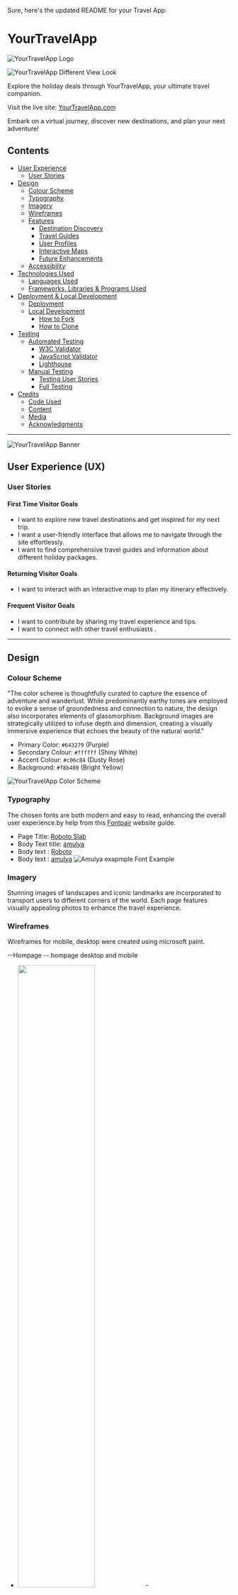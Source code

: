 Sure, here's the updated README for your Travel App:

# YourTravelApp

![YourTravelApp Logo](travel_planning/static/images/background/travel_app7u.jpg)

![YourTravelApp Different View Look](travel_planning/static/images/background/travel_app7u.jpg)

Explore the holiday deals through YourTravelApp, your ultimate travel companion.

Visit the live site: [YourTravelApp.com](https://travelapp.com/)

Embark on a virtual journey, discover new destinations, and plan your next adventure!

## Contents

- [User Experience](#user-experience-ux)
  - [User Stories](#user-stories)
- [Design](#design)
  - [Colour Scheme](#colour-scheme)
  - [Typography](#typography)
  - [Imagery](#imagery)
  - [Wireframes](#wireframes)
  - [Features](#features)
    - [Destination Discovery](#destination-discovery)
    - [Travel Guides](#travel-guides)
    - [User Profiles](#user-profiles)
    - [Interactive Maps](#interactive-maps)
    - [Future Enhancements](#future-enhancements)
  - [Accessibility](#accessibility)
- [Technologies Used](#technologies-used)
  - [Languages Used](#languages-used)
  - [Frameworks, Libraries &amp; Programs Used](#frameworks-libraries--programs-used)
- [Deployment &amp; Local Development](#deployment--local-development)
  - [Deployment](#deployment)
  - [Local Development](#local-development)
    - [How to Fork](#how-to-fork)
    - [How to Clone](#how-to-clone)
- [Testing](#testing)
  - [Automated Testing](#automated-testing)
    - [W3C Validator](#w3c-validator)
    - [JavaScript Validator](#javascript-validator)
    - [Lighthouse](#lighthouse)
  - [Manual Testing](#manual-testing)
    - [Testing User Stories](#testing-user-stories)
    - [Full Testing](#full-testing)
- [Credits](#credits)
  - [Code Used](#code-used)
  - [Content](#content)
  - [Media](#media)
  - [Acknowledgments](#acknowledgments)

---

![YourTravelApp Banner](travel_planning/static/images/background/travel_app7u.jpg)

## User Experience (UX)

### User Stories

#### First Time Visitor Goals

- I want to explore new travel destinations and get inspired for my next trip.
- I want a user-friendly interface that allows me to navigate through the site effortlessly.
- I want to find comprehensive travel guides and information about different holiday packages.

#### Returning Visitor Goals

- I want to interact with an interactive map to plan my itinerary effectively.

#### Frequent Visitor Goals

- I want to contribute by sharing my travel experience and tips.
- I want to connect with other travel enthusiasts .

---

## Design

### Colour Scheme

"The color scheme is thoughtfully curated to capture the essence of adventure and wanderlust. While predominantly earthy tones are employed to evoke a sense of groundedness and connection to nature, the design also incorporates elements of glassmorphism. Background images are strategically utilized to infuse depth and dimension, creating a visually immersive experience that echoes the beauty of the natural world."

- Primary Color: `#643279` (Purple)
- Secondary Colour: `#ffffff` (Shiny White)
- Accent Colour: `#c06c84` (Dusty Rose)
- Background: `#f8b400` (Bright Yellow)

![YourTravelApp Color Scheme](travel_planning/static/images/background/different_color.png)

### Typography

The chosen fonts are both modern and easy to read, enhancing the overall user experience.by help from this [Fontpair](https://www.fontpair.co/) website guide.

- Page Title: [Roboto Slab ](https://fonts.google.com/specimen/Roboto?query=roboto)
- Body Text title: [amulya](https://www.fontshare.com/fonts/amulya)
- Body text : [Roboto](https://fonts.google.com/specimen/Roboto?query=roboto)
- Body text : [amulya](https://www.fontshare.com/fonts/amulya)
  ![Amulya exapmple Font Example](travel_planning/static/images/background/amulya.jpg)

### Imagery

Stunning images of landscapes and iconic landmarks are incorporated to transport users to different corners of the world. Each page features visually appealing photos to enhance the travel experience.

### Wireframes

Wireframes for mobile, desktop were created using microsoft paint.

--Hompage -- hompage desktop and mobile

- <img src="./travel_planning/static/images/wireframes/homepage1.jpg" style="width: 60%; height: 60%;">- <img src="./travel_planning/static/images/wireframes/homepage2.jpg" style="width: 60%; height: 60%;">-<img src="./travel_planning/static/images/wireframes/home_mobileview1.jpg" style="width: 30%; height: 50%;">-<img src="./travel_planning/static/images/wireframes/home_mobileview2.jpg" style="width: 30%; height: 50%;">

--Explored page  -- about share info of their holiday

- <img src="./travel_planning/static/images/wireframes/explored.jpg" style="width: 60%; height: 60%;">
- <img src="./travel_planning/static/images/wireframes/explored_mobileview.jpg" style="width: 30%; height: 50%;">

--About page  -- about compony view

<img src="./travel_planning/static/images/wireframes/about.jpg" style="width: 60%; height: 60%;">
<img src="./travel_planning/static/images/wireframes/about_mibleview.jpg" style="width: 30%; height: 50%;">

-- Account page -- user own info page

- <img src="./travel_planning/static/images/wireframes/account.jpg" style="width: 50%; height: 50%;"> - <img src="./travel_planning/static/images/wireframes/account_mobleview.jpg" style="width: 30%; height: 45%;">

-- contact  page -- company contact information

- <img src="./travel_planning/static/images/wireframes/account.jpg" style="width: 50%; height: 50%;"> - <img src="./travel_planning/static/images/wireframes/account_mobleview.jpg" style="width: 30%; height: 45%;">

--Login page  -- user login page

- <img src="./travel_planning/static/images/wireframes/login.jpg" style="width: 50%; height: 50%;"> <img src="./travel_planning/static/images/wireframes/login_mobleview.jpg" style="width: 30%; height: 50%;">

--Signup page  -- user sign up page

- <img src="./travel_planning/static/images/wireframes/signup.jpg" style="width: 60%; height: 50%;"> <img src="./travel_planning/static/images/wireframes/signup_mobileview.jpg" style="width: 30%; height: 60%;">

### Features

Explore the rich features of YourTravelApp, meticulously crafted to offer users an immersive and dynamic journey. Leveraging the power of Flask and a robust database system, every corner of the application pulsates with interactivity, ensuring seamless navigation and personalized experiences tailored to each user's preferences.

1. **Responsive Design:**

   - All pages are seamlessly responsive, ensuring a consistent and

 optimal viewing experience across all devices.

2. **Destination Discovery:**

   - Discover new travel destinations through curated cads and showing data in modal with interactive map .
3. **Travel Guides:**

   - Access comprehensive travel guides with useful tips, recommendations, and insights for various populare cities.
4. **User Profiles:**

   - Create a personalized user profile to share travel experiences, connect with other users, in explored page
5. **Interactive Maps:**

   - Plan your itinerary effectively with interactive maps showcasing points of interest, hotels, and attractions.

#### Future Enhancements

- Integration with booking platforms to facilitate hotel and tour reservations.
- User-generated content, including reviews, photos, and travel stories.
- Advanced search filters for tailored destination recommendations.
- Social media integration for seamless sharing and community engagement.

### Accessibility

YourTravelApp is committed to accessibility and strives to provide an inclusive experience for all users. The site is designed with accessibility features such as:

- Semantic HTML for screen readers and assistive technologies.
- High contrast color schemes for improved readability.
- Keyboard navigation support for users with mobility impairments.
- Alt text for images to ensure content comprehension for visually impaired users.

---

-- Deployed pages

### **All pages header and footer was at base html file and specific route generate that page specific route place here for that page .**

---

### **Home page** (route and page images)

### Route Explanation

- **Page**: Home Page
- **Method**: POST, GET
- **Purpose**: Renders the home page and handles the submission of wished holidays.
- **Tech Used**: Flask, Flask SQLAlchemy, Flask-WTF, Bootstrap (for flash messages)
- **Functionality**:

  - Queries all travel packages from the database.
  - Initializes a form for submitting wished holidays (`WishedHolidayForm`).
  - If the form is submitted (`POST` request) and passes validation:
    - Creates a new `WishedHoliday` object with the submitted data.
    - Adds the new `WishedHoliday` object to the database session.
    - Commits the changes to the database.
    - Flashes a success message to the user.
    - Redirects the user to the wished holiday page (`wished_holiday` route).
  - If an exception occurs during database operations:
    - Logs the error message.
    - Flashes an error message to the user.
    - Renders the home page again with the form to handle the exception.
- **Template**: Renders the `home.html` template, passing the following data:

  - `travel_packages`: List of all travel packages queried from the database.
  - `form`: Instance of the `WishedHolidayForm` for submitting wished holidays.
- <img src="./travel_planning/static/images/wireframes/full_homepage.jpeg" style="width: 65%; height: 20%;">- <img src="./travel_planning/static/images/wireframes/full_mobile_homepage.jpeg" style="width: 30%; height: 50%;">

#### Home Page web

The homepage of Travelapp offers a captivating introduction to the travel experience, blending aesthetics and functionality seamlessly.

- **Site Name and Logo:**

  - The site name and logo take center stage, creating a distinctive visual identity for TravelWander.com.
- **Navbar:**

  - An intuitive navigation bar ensures easy exploration, allowing users to effortlessly access different sections of the website.
- **Social Icons:**

  - Social icons are strategically placed, providing quick links to connect with TravelWander.com on various social media platforms.
- **Welcome Text:**

  - A warm welcome text invites users to embark on a virtual journey, setting the tone for an immersive travel experience.
- **Continents Slides:**

  - Three slides showcasing breathtaking images of different continents create a visually stunning backdrop, offering a glimpse into the diverse destinations awaiting exploration.
- **Company Information:**

  - Information about the company is elegantly presented, providing insights into TravelWander's mission and offerings.
- **Customer Reviews:**

  - Customer reviews add a personal touch, offering authentic perspectives and enhancing the credibility of the travel services.
- **Background :**

  - A dynamic background  runs throughout the homepage, adding a touch of dynamism and reinforcing the travel theme.
- **Modal for Deals:**

### Homepage Travel Deals Modal

The homepage of travelapp introduces users to enticing travel deals displayed as interactive cards. Upon clicking on a travel deal card, users can access a detailed modal window that provides comprehensive information about the selected deal. This modal enhances the user experience by offering a convenient way to explore key details and make informed decisions regarding their travel plans.

- <img src="./travel_planning/static/images/wireframes/modal_deals.jpeg" style="width: 30%; height: 50%;">
- **Modal Content:**

  - The modal window presents essential details such as the price of the travel package, destination, duration of the holiday, and any special offers or discounts available. By displaying this information prominently, users can quickly assess the value and suitability of the travel deal, facilitating efficient decision-making.
- **Interactive Map:**

  - In addition to textual information, the modal incorporates an interactive map feature that visualizes the destination of the travel package. By leveraging mapping technologies, users can gain insights into the geographical location, nearby attractions, and points of interest associated with the holiday destination, enhancing their understanding and appreciation of the travel offer.
- **Contact Information:**

  - To further assist users and address any inquiries or concerns, the modal includes contact details such as telephone numbers or email addresses for reaching out to travelapp's customer support team. This direct communication channel enables users to seek personalized assistance, receive expert guidance, and make informed decisions regarding their travel arrangements.

By integrating a feature-rich modal window into the homepage's travel deal cards, travelapp enhances user engagement and satisfaction, providing a seamless browsing experience that empowers users to explore, evaluate, and book their dream holidays with confidence and ease.

---

### Explore Route Explanation

* **Page** : Explore Page
* **Method** : POST, GET
* **Purpose** : Renders the explore page and handles the addition of new destinations.
* **Tech Used** : Flask, Flask SQLAlchemy, Flask-WTF, Bootstrap (for flash messages)
* **Functionality** :
* Initializes a form for adding destinations (`AddDestinationForm`).
* Checks if the user is authenticated:
  * If authenticated:
    * Handles form submission:
      * Saves the uploaded image and retrieves the file path.
      * Creates a new `Destination` object with the submitted data.
      * Adds the new `Destination` object to the database session.
      * Commits the changes to the database.
      * Flashes a success message to the user.
      * Redirects the user back to the explore page.
    * Retrieves all destinations ordered by name from the database.
  * If not authenticated:
    * Retrieves all destinations from the database.
* Renders the `explore.html` template, passing the following data:
  * `form`: Instance of the `AddDestinationForm` for adding destinations.
  * `all_destinations`: List of all destinations queried from the database.

This route handles the rendering of the explore page and allows authenticated users to add new destinations. It utilizes forms for data submission and interacts with the database to store and retrieve destination information.

<img src="./travel_planning/static/images/wireframes/full_explored.jpeg" style="width: 65%; height: 20%;">- <img src="./travel_planning/static/images/wireframes/full_mobile_explored.jpeg" style="width: 30%; height: 50%;">

## Explore Page web

The "Explore" page of travelapp serves as a dynamic platform for users to share their latest holiday experiences, complete with captivating images and personal anecdotes. Utilizing Bootstrap's card feature, each submission is elegantly presented in a visually appealing format, enhancing readability and engagement.

- **User Submissions:**

  - Users can effortlessly post their recent holiday details, including destination highlights, activities, and memorable moments. Accompanied by stunning images, each submission offers a unique glimpse into diverse travel experiences, inspiring others to embark on their adventures.
- **Interactive Cards:**

  - Bootstrap cards facilitate seamless navigation and interaction, allowing users to explore submissions with ease. The inclusion of edit and delete buttons empowers users to modify their content, ensuring flexibility and control over their posted experiences.
- **Database Interaction:**

  - Behind the scenes, travelapp seamlessly interacts with the database to retrieve, display, and manage user submissions. Leveraging the power of Flask and SQLAlchemy, the platform delivers a seamless user experience, enabling smooth data handling and efficient content management.

Through a combination of intuitive design, interactive features, and robust database functionality, the "Explore" page invites users to share their travel tales, connect with fellow adventurers, and discover new destinations in an immersive and engaging manner.

---

### about Route Explanation

- **Page**: About Us Page
- **Method**: POST, GET
- **Purpose**: Renders the about us page.
- **Tech Used**: Flask, Flask SQLAlchemy, Jinja (for templating)
- **Functionality**:
  - Renders the `about_us.html` template, which displays information about the website or organization.
- **Template**: Renders the `about_us.html` template, which typically includes information such as the purpose of the website, team members, mission statement, and contact information.

This route simply renders the about us page without any additional functionality. It serves as a static page to provide information about the website or organization to the users.

<img src="./travel_planning/static/images/wireframes/full_about.jpeg" style="width: 65%; height: 20%;">- <img src="./travel_planning/static/images/wireframes/full_about_mobile.jpeg" style="width: 30%; height: 50%;">

#### About Page

The "About" page of travelapp offers a glimpse into our vision, approach, and the process behind our platform's creation. Designed to be both informative and engaging, this page provides insights into what drives us and how we strive to deliver exceptional travel experiences.

- **Our Vision:**

A compelling image accompanies our vision statement, symbolizing our commitment to revolutionizing the way people explore the world. Through innovative technology and unparalleled service, we aspire to inspire wanderlust and facilitate memorable journeys for every traveler.

- **Our Approach:**

An illustrative image complements our approach, highlighting our dedication to personalization, convenience, and sustainability. We believe in tailoring travel experiences to individual preferences, simplifying the booking process, and promoting eco-conscious practices to protect our planet for future generations.

- **Our Process:**

Step-by-step visuals outline our process, from conceptualization to implementation, showcasing our meticulous attention to detail and user-centric design philosophy. By prioritizing user feedback, continuous improvement, and seamless integration of cutting-edge technologies, we ensure that every aspect of travelapp reflects our commitment to excellence.

---

<img src="./travel_planning/static/images/wireframes/full_account.jpeg" style="width: 65%; height: 20%;">- <img src="./travel_planning/static/images/wireframes/full_mobile_account.jpeg" style="width: 30%; height: 50%;">

## Account Page

The "Account" page of travelapp offers users a personalized space to view and manage their profile information, including uploaded images and details of their last wished holiday. With a focus on user-centric design and functionality, this page provides a seamless experience for users to interact with their account settings and preferences.

- **Profile Information:**

  - Users can access and update their profile information, including username, email, and any additional details provided during registration. The user-friendly interface ensures easy navigation and efficient management of account details.
- **Upload Personal Image:**

  - A dedicated feature enables users to upload a personalized profile image, enhancing their presence and adding a touch of personalization to their account. Utilizing Flask's file upload functionality, users can effortlessly select and upload images directly from their device.
- **Last Wished Holiday:**

  - As part of the user experience enhancement, travelapp displays details of the user's last wished holiday on the "Account" page. Leveraging data stored in the WishedHoliday table, users can conveniently reference their desired holiday preferences, facilitating future travel planning and exploration.
- **Database Integration:**

  - Behind the scenes, travelapp seamlessly integrates with a database system to retrieve and display user information, uploaded images, and wished holiday details. Leveraging Flask-SQLAlchemy, the platform ensures secure data storage and efficient data retrieval, enhancing the overall user experience.

Through a combination of intuitive design, personalized features, and robust database functionality, the "Account" page empowers users to manage their profile, upload personalized content, and access essential information, fostering a seamless and engaging user experience.
---------------------------------------------------------------------------------------------------------------------------------------------------------------------------------------------------------------------------------------------------------------------------------

<img src="./travel_planning/static/images/wireframes/full_contact.jpeg" style="width: 65%; height: 20%;">- <img src="./travel_planning/static/images/wireframes/full_mobile_contact.jpeg" style="width: 30%; height: 50%;">

## Contact Page

The "Contact" page of travelapp serves as a centralized hub for users to access essential contact information and connect with the platform's administrators. With a focus on accessibility and user engagement, this page provides convenient access to support channels and location details.

- **Contact Information:**

  - Users can easily locate contact details, including email addresses and phone numbers, enabling seamless communication with travelapp's support team. The intuitive layout ensures quick access to essential information, facilitating efficient resolution of inquiries and support requests.
- **Interactive Map:**

  - An interactive map feature enhances the user experience by visually representing the geographical location of travelapp's headquarters or primary operating regions. Leveraging mapping APIs, users can explore the platform's physical presence and gain insights into its global reach and coverage.
- **Email Integration:**

  - To streamline communication and facilitate direct inquiries, travelapp offers users the option to send emails directly from the "Contact" page. By integrating email functionality, users can compose messages within the platform, minimizing friction and enhancing convenience.
- **User-friendly Interface:**

  - The "Contact" page features a user-friendly interface designed to promote ease of use and accessibility. Clear navigation elements and prominently displayed contact information ensure that users can quickly locate and utilize the available communication channels without any hassle.

Through its comprehensive approach to user support and engagement, the "Contact" page reinforces travelapp's commitment to customer satisfaction and service excellence. By providing users with accessible contact information, interactive map functionality, and seamless email integration, the platform empowers users to connect with ease and confidence, fostering a positive and enriching user experience.

---

<img src="./travel_planning/static/images/wireframes/full_signup.jpeg" style="width: 65%; height: 20%;">- <img src="./travel_planning/static/images/wireframes/full_mobile_signup.jpeg" style="width: 30%; height: 50%;">

<img src="./travel_planning/static/images/wireframes/full_login.jpeg" style="width: 65%; height: 20%;">- <img src="./travel_planning/static/images/wireframes/full_mobile_login.jpeg" style="width: 30%; height: 50%;">

## Signup and Login Pages

The "Signup" and "Login" pages of travelapp serve as key entry points for users to access and interact with the platform's features securely. Designed with a focus on user authentication and account management, these pages provide a seamless and intuitive experience for new users registering for membership and existing members logging into their accounts.

- **Signup Page:**

  - The "Signup" page enables new users to create an account and become members of the travelapp community. With a user-friendly registration form, users can provide essential information, such as username, email address, and password, to establish their accounts securely. Stringent validation checks ensure data accuracy and integrity, enhancing the overall signup process and mitigating potential errors or discrepancies.
- **Login Page:**

  - The "Login" page offers registered users convenient access to their accounts, facilitating secure authentication and personalized interactions with travelapp's features. Utilizing industry-standard encryption protocols, such as HTTPS and secure password hashing, the login process ensures robust protection of user credentials and sensitive information. Through a streamlined login interface, users can enter their credentials confidently, knowing that their privacy and security are prioritized.
- **Database Integration:**

  - Both the "Signup" and "Login" pages seamlessly interact with travelapp's secure database infrastructure, storing and retrieving user account data in a protected environment. By leveraging database technologies and secure authentication mechanisms, the platform maintains data integrity and confidentiality, safeguarding user information against unauthorized access or manipulation.
- **Responsive Design:**

  - The "Signup" and "Login" pages feature responsive design elements, ensuring optimal display and functionality across various devices and screen sizes. Whether accessing the platform from a desktop computer, tablet, or smartphone, users can enjoy a consistent and accessible signup and login experience, enhancing usability and convenience.

Through its commitment to user privacy, security, and usability, travelapp's "Signup" and "Login" pages establish a strong foundation for user engagement and satisfaction. By prioritizing data protection, seamless integration, and responsive design, the platform empowers users to register, login, and access its features with confidence and ease.

## Backend of application

#### 1. Introduction

Welcome to the backend of our Flask TravelApp project! In this section, we'll delve into the inner workings of our backend architecture, exploring its crucial role in managing server-side operations, processing data, and interacting with the database.

The backend serves as the backbone of our application, handling various tasks such as user authentication, data retrieval and manipulation, and business logic implementation. It plays a pivotal role in ensuring the smooth functioning of the application, providing the necessary infrastructure for delivering content to users and facilitating seamless interactions between the frontend and the database.

A well-designed backend is essential for maintaining the integrity and reliability of our application. It enables us to efficiently process user requests, handle complex business logic, and manage data persistence, ultimately contributing to a positive user experience.

In the following sections, we'll explore the technologies, database structure, and route explanations that comprise our backend architecture, offering insights into the underlying mechanisms that power our Flask TravelApp.but first lests see  file structure

<img src="./travel_planning/static/images/wireframes/file_structure.jpg" style="width: 40%; height: 20%;">

### **File Structure:**

**-Core application structure:**

* **run.py:** The main Flask application file that launches the server and routes requests to appropriate handlers.
* **routes.py:** Defines URL routing logic and logic for handling incoming requests. It renders templates, interacts with data models, and serves as the central entry point for application functionality.
* **models.py:** Defines data models that represent entities in your application. These models typically interact with a database using an ORM like SQLAlchemy.
* **forms.py:** Defines forms for user input validation. Forms help ensure data integrity and provide a structured way to collect user input. WTForms is a common library used for form creation.
* **templates/**: Contains HTML templates that define the application's user interface. Flask renders these templates with dynamic content populated from data models and forms.

**-Application configuration:**

* **__init__.py:** An empty file or file containing initialization code for the package. In some cases, it might import core modules to establish the package structure.
* **env.py:** Defines sensitive configuration settings like security keys, database URLs, and mail service details. This file should **never** be committed to version control (e.g., GitHub) due to the sensitive nature of its contents.
* **.gitignore:** A file that specifies files and directories to be excluded from version control. This helps prevent sensitive information (like `env.py`) and unnecessary files (like `venv`) from being committed to repository.

**-Deployment:**

* **Procfile:** (Optional) A file used by deployment platforms like Heroku to specify the commands to run your application in a production environment.
* **Requirements.txt:** A file that lists the Python packages required by your application. This file ensures that the same dependencies are installed on different environments, promoting consistency and reproducibility.

**Additional :**

* **static/**: This directory is included in your response, but it's a common location to store static assets like CSS, JavaScript, and image files that are directly accessible to the web browser.
* **dump.sql**: This SQL dump file is used to replicate your database on Heroku Postgres.
* **Maintain consistent formatting:** Use consistent indentation and spacing to improve readability.

### 2. Technologies and Frameworks:

"**To ensure the proper functioning of this application, the following technologies must be imported within the routes.py file.**"

Here's an updated list of technologies and frameworks used in your Flask TravelApp project :

* Flask: A lightweight and flexible web framework for Python.
* Flask SQLAlchemy: A Flask extension that adds ORM support for SQLAlchemy, facilitating database interactions.
* Flask Login: A Flask extension for managing user authentication and session management.
* Flask Mail: A Flask extension for sending email messages.
* PostgreSQL: A powerful open-source relational database management system used for data storage in the application.
* Werkzeug: A utility library for WSGI (Web Server Gateway Interface) applications, used in Flask for file handling and other tasks.
* Jinja2: A templating engine for Python, used in Flask for generating dynamic HTML content.
* Psycopg2: A PostgreSQL adapter for Python, used for interacting with the PostgreSQL database.
* SQLAlchemy: A SQL toolkit and Object-Relational Mapping (ORM) library for Python, used in conjunction with Flask SQLAlchemy for database operations.
* SMTPlib: A Python library for sending email messages via the Simple Mail Transfer Protocol (SMTP).
* Heroku: A cloud platform that hosts your Flask application and provides tools for deployment, scaling, and monitoring.

### Database Structure:

This application utilizes a PostgreSQL database for storing data. The database schema was designed to efficiently manage application data such as users, destinations, and travel plans.

To define the database structure, models were created using a Python framework (e.g., SQLAlchemy). These models represent the data entities captured by the application forms, ensuring consistent data storage and retrieval.

***Travel_planning DB***

The provided images (db_pic1.jpg and db_pic2.jpg) illustrate the relationships between the database tables.

<img src="./travel_planning/static/images/wireframes/db_pic1.jpg" style="width: 70%; height: 20%;">

<img src="./travel_planning/static/images/wireframes/db_pic2.jpg" style="width: 60%; height: 20%;">

To ensure the proper creation of database tables, I meticulously examined the forms utilized on each page of the application. Understanding the data input requirements of these forms was crucial for designing the database schema effectively.

To translate these form structures into database tables, I created two essential files: models.py and forms.py. The models.py file defined the database models corresponding to each form, specifying the fields and their data types. On the other hand, the forms.py file encapsulated the form structures themselves, facilitating data validation and user input handling.

This systematic approach ensured that the database tables accurately represented the data captured by the application forms, establishing a robust foundation for seamless data management and retrieval.

###### For the homepage,

    -route (/)

Here's the table specifically for the home route,

| Route (URL Pattern) | HTTP Method | Description                              | Page Interaction                                      | Database Table(s) | Related models.py Classes | Related forms.py Classes |
| ------------------- | ----------- | ---------------------------------------- | ----------------------------------------------------- | ----------------- | ------------------------- | ------------------------ |
| `/` (Home)        | GET         | Displays the homepage                    | - Show "Travel Packages" section                      | `TravelPackage` | `TravelPackage`         | -                        |
| `/` (Home)        | POST        | Handles "Wished Holiday" form submission | - Process and store user's wished holiday preferences | `WishedHoliday` | `WishedHoliday`         | `WishedHolidayForm`    |

I've implemented a feature to display enticing deals to users. These deals are sourced from a dedicated table in the database called TravelPackage.

```
def home():
  
    travel_packages 			=    TravelPackage.query.all()
```

To achieve this, I created a database model named TravelPackage to represent each deal. This model is closely integrated with a form specifically designed for adding new deals, which is accessible through an admin-only page called ***add_travel_package.***

The add_travel_package page, although not visible to regular users, serves as a management interface for administrators to insert new deals into the TravelPackage table.

-route('/add_travel_package', methods=['GET', 'POST'])

| Route (URL Pattern)     | HTTP Method | Description                                  | Page Interaction                               | Database Table(s)                         | Related models.py Classes                 | Related forms.py Classes |
| ----------------------- | ----------- | -------------------------------------------- | ---------------------------------------------- | ----------------------------------------- | ----------------------------------------- | ------------------------ |
| `/add_travel_package` | GET         | Displays the "Add Travel Package" form       | - Renders the form to add a new travel package | None                                      | None                                      | `AddTravelPackageForm` |
| `/add_travel_package` | POST        | Handles "Add Travel Package" form submission | - Processes and stores new travel package data | `TravelPackage`, `TravelPackageImage` | `TravelPackage`, `TravelPackageImage` | `AddTravelPackageForm` |

###### for Explore page 

users be able to see where other user went for holiday and see a picture of and while any use who post this data could edit or delete this info ,and these two buttons was disable for other user . and routes used for this page , was

```
@app.route('/explore', methods=['GET', 'POST'])

def explore():

@app.route('/explore/delete/[int:destination_id](int:destination_id)', methods=['POST'])

def delete_destination(destination_id):

@app.route('/explore/edit/[int:destination_id](int:destination_id)', methods=['GET', 'POST'])

def edit_destination(destination_id):
```


| Route (URL Pattern)                      | HTTP Method           | Description                                         | Page Interaction                                                          | Database Table(s) | Related models.py Classes | Related forms.py Classes                               |
| ---------------------------------------- | --------------------- | --------------------------------------------------- | ------------------------------------------------------------------------- | ----------------- | ------------------------- | ------------------------------------------------------ |
| `/explore` (GET)                       | GET                   | Displays the "Explore" page                         | - Shows all destinations                                                  | `Destination`   | `Destination`           | `AddDestinationForm` (optional, for logged-in users) |
| `/explore` (GET)                       | GET (logged-in user)  | Displays the "Explore" page with additional actions | - Shows all destinations                                                  | `Destination`   | `Destination`           | `AddDestinationForm`                                 |
| `/explore` (POST)                      | POST (logged-in user) | Handles "Add Destination" form submission           | - Adds a new destination for the logged-in user, including image upload   | `Destination`   | `Destination`           | `AddDestinationForm`                                 |
|                                          |                       |                                                     | - Saves the uploaded image and associates it with the new destination     |                   |                           |                                                        |
| `/explore/delete/<int:destination_id>` | POST                  | Handles "Delete Destination" action                 | - Deletes a specific destination (if user is authorized)                  | `Destination`   | `Destination`           | None                                                   |
| `/explore/edit/<int:destination_id>`   | GET                   | Displays the "Edit Destination" form                | - Renders the form to edit a specific destination (if user is authorized) | `Destination`   | `Destination`           | `EditDestinationForm`                                |
| `/explore/edit/<int:destination_id>`   | POST                  | Handles "Edit Destination" form submission          | - Updates the edited destination (if user is authorized)                  | `Destination`   | `Destination`           | `EditDestinationForm`                                |

### 4. API Endpoints:

- If your Flask application exposes any API endpoints, list them along with their functionalities.
- Briefly explain the purpose of each endpoint and the expected input/output.
- Example:
  ```
  API Endpoints:
  - /api/users (GET): Retrieve a list of all users.
  - /api/destinations (POST): Create a new destination.
  ```

### 5. Route Explanations:

- Provide detailed explanations for each route in your Flask application.
- Include information such as route name, HTTP methods, purpose, functionality, and the template rendered.
- Use a structured format or bullet points to organize the information effectively.

### 6. Code Snippets:

- Include relevant code snippets from your Flask routes, models, and forms to illustrate how the backend functionality is implemented.
- Use fenced code blocks with appropriate syntax highlighting to make the code readable.

### 7. Deployment:

- If your Flask TravelApp project is deployed, provide instructions or a brief overview of the deployment process.
- Include any configuration steps required for deployment, such as setting environment variables or configuring the database.

### 8. Conclusion:

- Summarize the key features of the backend and how they contribute to the overall functionality of the Flask TravelApp project.
- Emphasize the importance of the backend in delivering a seamless user experience and achieving the project goals.

For your Flask TravelApp project, you can start by introducing the backend, highlighting the technologies and frameworks used, describing the database structure, and explaining the API endpoints and routes. As you proceed, you can provide code snippets and deployment instructions to give users a comprehensive understanding of the backend implementation.

## Technologies Used

### Languages Used

- HTML5
- CSS3
- PYTHON
- FLASK
- JavaScript

### Frameworks, Libraries & Programs Used

- [Python Flask](https://flask.palletsprojects.com/): Micro web framework for building web applications in Python.
- [PostgreSQL](https://www.postgresql.org/): Open-source relational database management system for storing application data.
- [Bootstrap](https://getbootstrap.com/): Front-end framework for responsive design.
- [jQuery](https://jquery.com/): JavaScript library for DOM manipulation and event handling.
- [Font Awesome](https://fontawesome.com/): Icon library for scalable vector icons.
- [Google Fonts](https://fonts.google.com/): Source of custom fonts for enhanced typography.
- [Adobe XD](https://www.adobe.com/products/xd.html): Design tool for wireframing and prototyping.
- [GitHub](https://github.com/): Version control and collaboration platform.
- [Git](https://git-scm.com/): Distributed version control system.
- [Visual Studio Code](https://code.visualstudio.com/): Code editor for writing and editing code.

---

## Deployment & Local Development

### Deployment

YourTravelApp is deployed using GitHub Pages. To deploy the site:

1. Navigate to the repository settings on GitHub.
2. Scroll down to the GitHub Pages section.
3. Select the main branch as the source.
4. The site will be automatically deployed, and the link will be provided.

### Local Development

To run YourTravelApp locally, follow these steps:

#### How to Fork

1. Log in to GitHub and locate the repository: [YourTravelApp](https://github.com/yourusername/yourtravelapp).
2. At the top right of the page, click the Fork button.
3. After forking, you'll have a copy of the repository in your GitHub account.

#### How to Clone

1. Clone the repository to your local machine using the following command:

   ```
   git clone https://github.com/yourusername/yourtravelapp.git
   ```
2. Navigate to the project directory:

   ```
   cd yourtravelapp
   ```
3. Open the index.html file in your browser to view the site locally.

---

## Testing

### Automated Testing

Automated testing was conducted using various tools to ensure the quality and performance of YourTravelApp.

#### W3C Validator

All HTML files were tested using the W3C Markup Validation Service to identify any syntax errors or warnings.

#### JavaScript Validator

JavaScript code was validated using JSHint to detect any potential errors or issues.

#### Lighthouse

Lighthouse audits were performed to assess the site's performance, accessibility, best practices, and SEO.

### Manual Testing

Manual testing was conducted to validate user stories and ensure the functionality of all features.

#### Testing User Stories

- **First Time Visitor Goals:**

  - Navigated through the site to explore different destinations.
  - Found the interface intuitive and easy to use.
  - Accessed travel guides and information about holiday packages.
- **Returning Visitor Goals:**

  - Interacted with the interactive map to plan an itinerary.
- **Frequent Visitor Goals:**

  - Created a user profile and shared travel experiences.
  - Connected with other users through the community forum.

#### Full Testing

Comprehensive testing was performed on all pages, forms, buttons, and interactive elements to ensure proper functionality and responsiveness across devices.

---

## Credits

### Code Used

- Bootstrap: [https://getbootstrap.com/](https://getbootstrap.com/)
- jQuery: [https://jquery.com/](https://jquery.com/)
- Font Awesome: [https://fontawesome.com/](https://fontawesome.com/)
- Google Fonts: [https://fonts.google.com/](https://fonts.google.com/)

### Content

- Travel guides and destination information sourced from reputable travel websites and tourism boards.

### Media

- Images sourced from Unsplash, Pixabay, and Pexels.
- Icons sourced from Font Awesome.

### Acknowledgments

Special thanks to the following individuals and resources:

- Stack Overflow community for troubleshooting assistance.
- Code Institute tutors for guidance and support.
- Friends and family for feedback and encouragement.

---

[Back to Top](#yourtravelapp)
